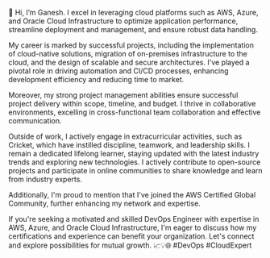  👋 Hi, I’m Ganesh. I excel in leveraging cloud platforms such as AWS, Azure, and Oracle Cloud Infrastructure to optimize application performance, streamline deployment and management, and ensure robust data handling.

My career is marked by successful projects, including the implementation of cloud-native solutions, migration of on-premises infrastructure to the cloud, and the design of scalable and secure architectures. I've played a pivotal role in driving automation and CI/CD processes, enhancing development efficiency and reducing time to market.

Moreover, my strong project management abilities ensure successful project delivery within scope, timeline, and budget. I thrive in collaborative environments, excelling in cross-functional team collaboration and effective communication.

Outside of work, I actively engage in extracurricular activities, such as Cricket, which have instilled discipline, teamwork, and leadership skills. I remain a dedicated lifelong learner, staying updated with the latest industry trends and exploring new technologies. I actively contribute to open-source projects and participate in online communities to share knowledge and learn from industry experts.

Additionally, I'm proud to mention that I've joined the AWS Certified Global Community, further enhancing my network and expertise.

If you're seeking a motivated and skilled DevOps Engineer with expertise in AWS, Azure, and Oracle Cloud Infrastructure, I'm eager to discuss how my certifications and experience can benefit your organization. Let's connect and explore possibilities for mutual growth. 📈💡🌐 #DevOps #CloudExpert
